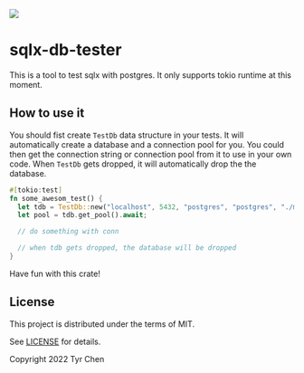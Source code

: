 ![](https://github.com/tyrchen/rust-lib-template/workflows/build/badge.svg)

# sqlx-db-tester

This is a tool to test sqlx with postgres. It only supports tokio runtime at this moment.

## How to use it

You should fist create `TestDb` data structure in your tests. It will automatically create a database and a connection pool for you. You could then get the connection string or connection pool from it to use in your own code. When `TestDb` gets dropped, it will automatically drop the the database.

```rust
#[tokio:test]
fn some_awesom_test() {
  let tdb = TestDb::new("localhost", 5432, "postgres", "postgres", "./migrations");
  let pool = tdb.get_pool().await;

  // do something with conn

  // when tdb gets dropped, the database will be dropped
}

```

Have fun with this crate!

## License

This project is distributed under the terms of MIT.

See [LICENSE](LICENSE.md) for details.

Copyright 2022 Tyr Chen

